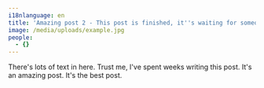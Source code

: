 ```yaml
---
i18nlanguage: en
title: 'Amazing post 2 - This post is finished, it''s waiting for someone to review'
image: /media/uploads/example.jpg
people:
  - {}
---
```

There's lots of text in here. Trust me, I've spent weeks writing this post. It's an amazing post. It's the best post.
